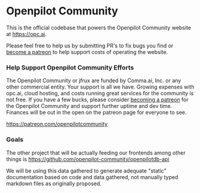 # Openpilot Community

This is the official codebase that powers the Openpilot Community website at https://opc.ai.

Please feel free to help us by submitting PR's to fix bugs you find or [become a patreon](https://patreon.com/openpilotcommunity) to help support costs of operating the website.

### Help Support Openpilot Community Efforts

The Openpilot Community or jfrux are funded by Comma.ai, Inc. or any other commercial entity.
Your support is all we have.  Growing expenses with opc.ai, cloud hosting, and costs running great services for the community is not free.
If you have a few bucks, please consider [becoming a patreon](https://patreon.com/openpilotcommunity) for the Openpilot Community and support further uptime and dev time.  Finances will be out in the open on the patreon page for everyone to see.

https://patreon.com/openpilotcommunity


### Goals
The other project that will be actually feeding our frontends among other things is https://github.com/openpilot-community/openpilotdb-api

We will be using this data gathered to generate adequate "static" documentation based on code and data gathered, not manually typed markdown files as originally proposed.

